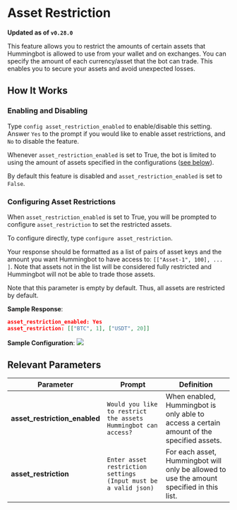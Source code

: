 # Asset Restriction

**Updated as of `v0.28.0`**

This feature allows you to restrict the amounts of certain assets that Hummingbot is allowed to use from your wallet and on exchanges. You can specify the amount of each currency/asset that the bot can trade. This enables you to secure your assets and avoid unexpected losses.

## How It Works
### Enabling and Disabling

Type `config asset_restriction_enabled` to enable/disable this setting. Answer `Yes` to the prompt if you would like to enable asset restrictions, and `No` to disable the feature. 

Whenever `asset_restriction_enabled` is set to True, the bot is limited to using the amount of assets specified in the configurations ([see below](./#configuring-asset-restrictions)).

By default this feature is disabled and `asset_restriction_enabled` is set to `False`.

### Configuring Asset Restrictions

When `asset_restriction_enabled` is set to True, you will be prompted to configure `asset_restriction` to set the restricted assets. 

To configure directly, type `configure asset_restriction`.

Your response should be formatted as a list of pairs of asset keys and the amount you want Hummingbot to have access to: `[["Asset-1", 100], ... ]`. Note that assets not in the list will be considered fully restricted and Hummingbot will not be able to trade those assets.

Note that this parameter is empty by default. Thus, all assets are restricted by default.

**Sample Response**:
```json
asset_restriction_enabled: Yes
asset_restriction: [["BTC", 1], ["USDT", 20]]
```

**Sample Configuration**:
![](/assets/img/asset-restriction-config.png)

## Relevant Parameters

| Parameter | Prompt | Definition |
|-----------|--------|------------|
| **asset_restriction_enabled** | `Would you like to restrict the assets Hummingbot can access?` | When enabled, Hummingbot is only able to access a certain amount of the specified assets. |
| **asset_restriction** | `Enter asset restriction settings (Input must be a valid json)` | For each asset, Hummingbot will only be allowed to use the amount specified in this list. |